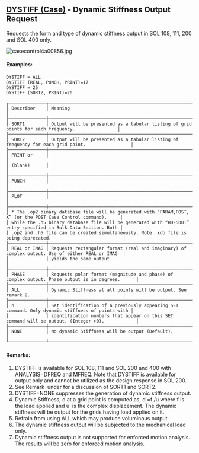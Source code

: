 ## [DYSTIFF (Case)](https://help.hexagonmi.com/bundle/MSC_Nastran_2022.4/page/Nastran_Combined_Book/qrg/casecontrol4a/TOC.DYSTIFF.Case.xhtml) - Dynamic Stiffness Output Request

Requests the form and type of dynamic stiffness output in SOL 108, 111, 200 and SOL 400 only.

![casecontrol4a00856.jpg](https://help-be.hexagonmi.com/bundle/MSC_Nastran_2022.4/page/Nastran_Combined_Book/qrg/casecontrol4a/../../../assets/casecontrol4a00856.jpg?_LANG=enus)  

#### Examples:

```nastran
DYSTIFF = ALL
DYSTIFF (REAL, PUNCH, PRINT)=17
DYSTIFF = 25
DYSTIFF (SORT2, PRINT)=20 
```

```text
┌──────────────┬─────────────────────────────────────────────────────────────────────────────────────────────────┐
│ Describer    │ Meaning                                                                                         │
├──────────────┼─────────────────────────────────────────────────────────────────────────────────────────────────┤
│ SORT1        │ Output will be presented as a tabular listing of grid points for each frequency.                │
├──────────────┼─────────────────────────────────────────────────────────────────────────────────────────────────┤
│ SORT2        │ Output will be presented as a tabular listing of frequency for each grid point.                 │
├──────────────┼─────────────────────────────────────────────────────────────────────────────────────────────────┤
│ PRINT or     │                                                                                                 │
│ (blank)      │                                                                                                 │
├──────────────┼─────────────────────────────────────────────────────────────────────────────────────────────────┤
│ PUNCH        │                                                                                                 │
├──────────────┼─────────────────────────────────────────────────────────────────────────────────────────────────┤
│ PLOT         │                                                                                                 │
├──────────────┼─────────────────────────────────────────────────────────────────────────────────────────────────┤
│ * The .op2 binary database file will be generated with “PARAM,POST, X” (or the POST Case Control command),     │
│ while the .h5 binary database file will be generated with “HDF5OUT” entry specified in Bulk Data Section. Both │
│ .op2 and .h5 file can be created simultaneously. Note .xdb file is being deprecated.                           │
├──────────────┼─────────────────────────────────────────────────────────────────────────────────────────────────┤
│ REAL or IMAG │ Requests rectangular format (real and imaginary) of complex output. Use of either REAL or IMAG  │
│              │ yields the same output.                                                                         │
├──────────────┼─────────────────────────────────────────────────────────────────────────────────────────────────┤
│ PHASE        │ Requests polar format (magnitude and phase) of complex output. Phase output is in degrees.      │
├──────────────┼─────────────────────────────────────────────────────────────────────────────────────────────────┤
│ ALL          │ Dynamic Stiffness at all points will be output. See remark 2.                                   │
├──────────────┼─────────────────────────────────────────────────────────────────────────────────────────────────┤
│ n            │ Set identification of a previously appearing SET command. Only dynamic stiffness of points with │
│              │ identification numbers that appear on this SET command will be output. (Integer >0).            │
├──────────────┼─────────────────────────────────────────────────────────────────────────────────────────────────┤
│ NONE         │ No dynamic Stiffness will be output (Default).                                                  │
└──────────────┴─────────────────────────────────────────────────────────────────────────────────────────────────┘
```

#### Remarks:

1. DYSTIFF is available for SOL 108, 111 and SOL 200 and 400 with ANALYSIS=DFREQ and MFREQ. Note that DYSTIFF is available for output only and cannot be utilized as the design response in SOL 200.
2. See Remark   under   for a discussion of SORT1 and SORT2.
3. DYSTIFF=NONE suppresses the generation of dynamic stiffness output.
4. Dynamic Stiffness, d  at a grid point is computed as, d =f /u  where f  is the load applied and u  is the complex displacement. The dynamic stiffness will be output for the grids having load applied on it.
5. Refrain from using ALL which may produce voluminous output.
6. The dynamic stiffness output will be subjected to the mechanical load only.
7. Dynamic stiffness output is not supported for enforced motion analysis. The results will be zero for enforced motion analysis.
